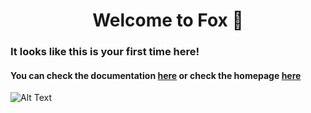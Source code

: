 <h1 align="center">Welcome to Fox 👋</h1>

### It looks like this is your first time here!

#### You can check the documentation [here](sample.com) or check the homepage [here](sample.com)
![Alt Text](https://media.giphy.com/media/5L57f5fI3f2716NaJ3/giphy.gif)

